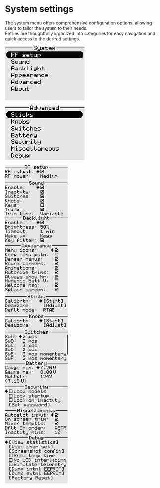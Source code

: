 # System settings

The system menu offers comprehensive configuration options, allowing users to tailor the system to their needs.  
Entries are thoughtfully organized into categories for easy navigation and quick access to the desired settings. 

<p align="left">
<img src="images/img35.png"/>
</p>

<p align="left">
<img src="images/img36.png"/>
</p>

<p align="left">
<img src="images/img37.png"/>
</p>